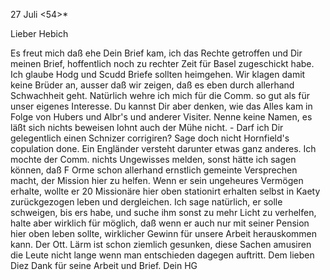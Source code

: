  27 Juli <54>*

Lieber Hebich

Es freut mich daß ehe Dein Brief kam, ich das Rechte getroffen und Dir meinen Brief, hoffentlich noch zu rechter Zeit für Basel zugeschickt habe. Ich glaube Hodg und Scudd Briefe sollten heimgehen. Wir klagen damit keine Brüder an, ausser daß wir zeigen, daß es eben durch allerhand Schwachheit geht. Natürlich wehre ich mich für die Comm. so gut als für unser eigenes Interesse. Du kannst Dir aber denken, wie das Alles kam in Folge von Hubers und Albr's und anderer Visiter. Nenne keine Namen, es läßt sich nichts beweisen lohnt auch der Mühe nicht. - Darf ich Dir gelegentlich einen Schnizer corrigiren? Sage doch nicht Hornfield's copulation done. Ein Engländer versteht darunter etwas ganz anderes. Ich mochte der Comm. nichts Ungewisses melden, sonst hätte ich sagen können, daß F Orme schon allerhand ernstlich gemeinte Versprechen macht, der Mission hier zu helfen. Wenn er sein ungeheures Vermögen erhalte, wollte er 20 Missionäre hier oben stationirt erhalten selbst in Kaety zurückgezogen leben und dergleichen. Ich sage natürlich, er solle schweigen, bis ers habe, und suche ihm sonst zu mehr Licht zu verhelfen, halte aber wirklich für möglich, daß wenn er auch nur mit seiner Pension hier oben leben sollte, wirklicher Gewinn für unsere Arbeit herauskommen kann. Der Ott. Lärm ist schon ziemlich gesunken, diese Sachen amusiren die Leute nicht lange wenn man entschieden dagegen auftritt. Dem lieben Diez Dank für seine Arbeit und Brief.
 Dein HG

